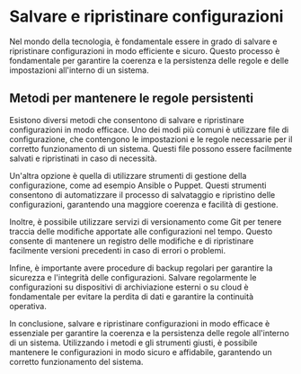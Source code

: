 # **Salvare e ripristinare configurazioni**

Nel mondo della tecnologia, è fondamentale essere in grado di salvare e ripristinare configurazioni in modo efficiente e sicuro. Questo processo è fondamentale per garantire la coerenza e la persistenza delle regole e delle impostazioni all'interno di un sistema.

## **Metodi per mantenere le regole persistenti**

Esistono diversi metodi che consentono di salvare e ripristinare configurazioni in modo efficace. Uno dei modi più comuni è utilizzare file di configurazione, che contengono le impostazioni e le regole necessarie per il corretto funzionamento di un sistema. Questi file possono essere facilmente salvati e ripristinati in caso di necessità.

Un'altra opzione è quella di utilizzare strumenti di gestione della configurazione, come ad esempio Ansible o Puppet. Questi strumenti consentono di automatizzare il processo di salvataggio e ripristino delle configurazioni, garantendo una maggiore coerenza e facilità di gestione.

Inoltre, è possibile utilizzare servizi di versionamento come Git per tenere traccia delle modifiche apportate alle configurazioni nel tempo. Questo consente di mantenere un registro delle modifiche e di ripristinare facilmente versioni precedenti in caso di errori o problemi.

Infine, è importante avere procedure di backup regolari per garantire la sicurezza e l'integrità delle configurazioni. Salvare regolarmente le configurazioni su dispositivi di archiviazione esterni o su cloud è fondamentale per evitare la perdita di dati e garantire la continuità operativa.

In conclusione, salvare e ripristinare configurazioni in modo efficace è essenziale per garantire la coerenza e la persistenza delle regole all'interno di un sistema. Utilizzando i metodi e gli strumenti giusti, è possibile mantenere le configurazioni in modo sicuro e affidabile, garantendo un corretto funzionamento del sistema.